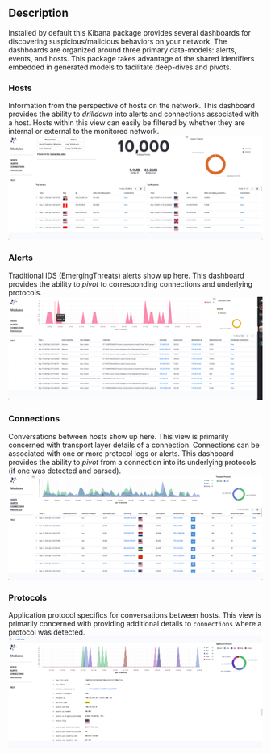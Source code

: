 ## Description
Installed by default this Kibana package provides several dashboards for discovering suspicious/malicious behaviors on your network.  The dashboards are organized around three primary data-models: alerts, events, and hosts. This package takes advantage of the shared identifiers embedded in generated models to facilitate deep-dives and pivots.

### Hosts
Information from the perspective of hosts on the network. This dashboard provides the ability to *drilldown* into alerts and connections associated with a host. Hosts within this view can easily be filtered by whether they are internal or external to the monitored network.
![kibana_dashboard_hosts.png](../.img/kibana_dashboard_hosts.png)

### Alerts
Traditional IDS (EmergingThreats) alerts show up here.  This dashboard provides the ability to *pivot* to corresponding connections and underlying protocols.
![kibana_dashboard_alerts.png](../.img/kibana_dashboard_alerts.png)

### Connections
Conversations between hosts show up here. This view is primarily concerned with transport layer details of a connection. Connections can be associated with one or more protocol logs or alerts.  This dashboard provides the ability to *pivot* from a connection into its underlying protocols (if one was detected and parsed).
![kibana_dashboard_connections.png](../.img/kibana_dashboard_connections.png)

### Protocols
Application protocol specifics for conversations between hosts. This view is primarily concerned with providing additional details to `connections` where a protocol was detected.
![img.png](../.img/kibana_dashboard_protocols.png)
